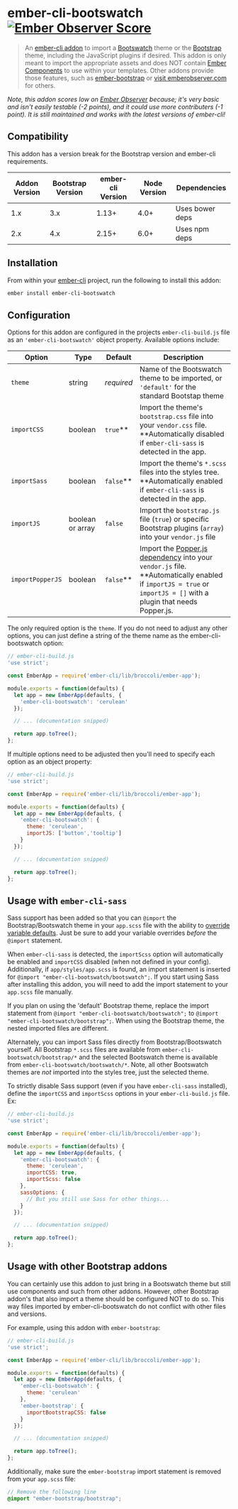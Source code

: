 ember-cli-bootswatch [![Ember Observer Score](https://emberobserver.com/badges/ember-cli-bootswatch.svg)](https://emberobserver.com/addons/ember-cli-bootswatch)
====================

> An [ember-cli addon](http://www.emberaddons.com/) to import a [Bootswatch](http://bootswatch.com/)
theme or the [Bootstrap](http://getbootstrap.com/) theme, including the JavaScript plugins if desired.
This addon is only meant to import the appropriate assets and does NOT contain
[Ember Components](https://guides.emberjs.com/v3.0.0/components/defining-a-component/)
to use within your templates. Other addons provide those features, such as
[ember-bootstrap](http://www.ember-bootstrap.com/) or
[visit emberobserver.com](https://www.emberobserver.com/categories/bootstrap) for others.

_Note, this addon scores low on [Ember Observer](https://emberobserver.com/addons/ember-cli-bootswatch) because; it's very basic and isn't easily testable (-2 points), and it could use more contributers (-1 point). It is still maintained and works with the latest versions of ember-cli!_




## Compatibility

This addon has a version break for the Bootstrap version and ember-cli requirements.

| Addon Version | Bootstrap Version | ember-cli Version | Node Version  | Dependencies    |
|---------------|-------------------|-------------------|---------------|-----------------|
| 1.x           | 3.x               | 1.13+             | 4.0+          | Uses bower deps |
| 2.x           | 4.x               | 2.15+             | 6.0+          | Uses npm deps   |




## Installation

From within your [ember-cli](http://www.ember-cli.com/) project,
run the following to install this addon:

```bash
ember install ember-cli-bootswatch
```




## Configuration

Options for this addon are configured in the projects `ember-cli-build.js` file
as an `'ember-cli-bootswatch'` object property. Available options include:

| Option           | Type             | Default    | Description |
|------------------|------------------|------------|-------------|
| `theme`          | string           | *required* | Name of the Bootswatch theme to be imported, or `'default'` for the standard Bootstap theme |
| `importCSS`      | boolean          | `true`**   | Import the theme's `bootstrap.css` file into your `vendor.css` file. **Automatically disabled if `ember-cli-sass` is detected in the app. |
| `importSass`     | boolean          | `false`**  | Import the theme's `*.scss` files into the styles tree. **Automatically enabled if `ember-cli-sass` is detected in the app. |
| `importJS`       | boolean or array | `false`    | Import the `bootstrap.js` file (`true`) or specific Bootstrap plugins (`array`) into your `vendor.js` file |
| `importPopperJS` | boolean          | `false`**  | Import the [Popper.js dependency](http://getbootstrap.com/docs/4.0/getting-started/javascript/#dependencies) into your `vendor.js` file. **Automatically enabled if `importJS = true` or `importJS = []` with a plugin that needs Popper.js. |

The only required option is the `theme`. If you do not need to adjust
any other options, you can just define a string of the theme name
as the ember-cli-bootswatch option:

```javascript
// ember-cli-build.js
'use strict';

const EmberApp = require('ember-cli/lib/broccoli/ember-app');

module.exports = function(defaults) {
  let app = new EmberApp(defaults, {
    'ember-cli-bootswatch': 'cerulean'
  });

  // ... (documentation snipped)

  return app.toTree();
};
```

If multiple options need to be adjusted then you'll need to specify each
option as an object property:

```javascript
// ember-cli-build.js
'use strict';

const EmberApp = require('ember-cli/lib/broccoli/ember-app');

module.exports = function(defaults) {
  let app = new EmberApp(defaults, {
    'ember-cli-bootswatch': {
      theme: 'cerulean',
      importJS: ['button','tooltip']
    }
  });

  // ... (documentation snipped)

  return app.toTree();
};
```




## Usage with `ember-cli-sass`

Sass support has been added so that you can `@import` the Bootstrap/Bootswatch
theme in your `app.scss` file with the ability to [override variable defaults](http://getbootstrap.com/docs/4.0/getting-started/theming/#variable-defaults).
Just be sure to add your variable overrides *before* the `@import` statement.

When `ember-cli-sass` is detected, the `importScss` option will automatically
be enabled and `importCSS` disabled (when not defined in your config). Additionally, 
if `app/styles/app.scss` is found, an import statement is inserted for 
`@import "ember-cli-bootswatch/bootswatch";`. If you start using Sass after
installing this addon, you will need to add the import statement to your
`app.scss` file manually.

If you plan on using the 'default' Bootstrap theme, replace the import statement
from `@import "ember-cli-bootswatch/bootswatch";` to `@import "ember-cli-bootswatch/bootstrap";`.
When using the Bootstrap theme, the nested imported files are different.

Alternately, you can import Sass files directly from Bootstrap/Bootswatch yourself.
All Bootstrap `*.scss` files are available from `ember-cli-bootswatch/bootstrap/*`
and the selected Bootswatch theme is available from `ember-cli-bootswatch/bootswatch/*`.
Note, all other Bootswatch themes are *not* imported into the styles tree, 
just the selected theme.

To strictly disable Sass support (even if you have `ember-cli-sass` installed),
define the `importCSS` and `importScss` options in your `ember-cli-build.js` file. Ex:

```javascript
// ember-cli-build.js
'use strict';

const EmberApp = require('ember-cli/lib/broccoli/ember-app');

module.exports = function(defaults) {
  let app = new EmberApp(defaults, {
    'ember-cli-bootswatch': {
      theme: 'cerulean',
      importCSS: true,
      importScss: false
    },
    sassOptions: {
      // But you still use Sass for other things...
    }
  });

  // ... (documentation snipped)

  return app.toTree();
};
```




## Usage with other Bootstrap addons

You can certainly use this addon to just bring in a Bootswatch theme
but still use components and such from other addons. However, other
Bootstrap addon's that also import a theme should be configured NOT
to do so. This way files imported by ember-cli-bootswatch do not
conflict with other files and versions.

For example, using this addon with `ember-bootstrap`:

```javascript
// ember-cli-build.js
'use strict';

const EmberApp = require('ember-cli/lib/broccoli/ember-app');

module.exports = function(defaults) {
  let app = new EmberApp(defaults, {
    'ember-cli-bootswatch': {
      theme: 'cerulean'
    },
    'ember-bootstrap': {
      importBootstrapCSS: false
    }
  });

  // ... (documentation snipped)

  return app.toTree();
};
```

Additionally, make sure the `ember-bootstrap` import statement is
removed from your `app.scss` file:

```scss
// Remove the following line
@import "ember-bootstrap/bootstrap";
```
